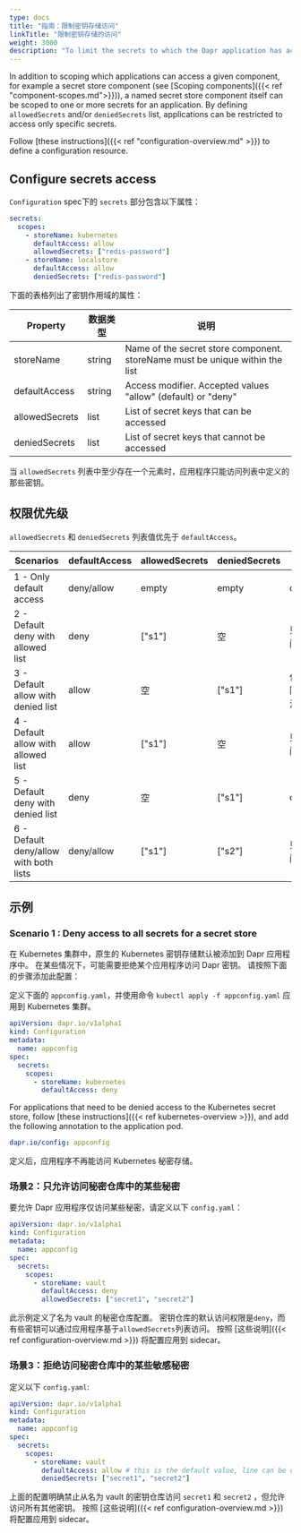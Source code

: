 ```yaml
---
type: docs
title: "指南：限制密钥存储访问"
linkTitle: "限制密钥存储的访问"
weight: 3000
description: "To limit the secrets to which the Dapr application has access, users can define secret scopes by augmenting existing configuration resource with restrictive permissions."
---
```


In addition to scoping which applications can access a given component, for example a secret store component (see [Scoping components]({{< ref "component-scopes.md">}})), a named secret store component itself can be scoped to one or more secrets for an application. By defining `allowedSecrets` and/or `deniedSecrets` list, applications can be restricted to access only specific secrets.

Follow [these instructions]({{< ref "configuration-overview.md" >}}) to define a configuration resource.

## Configure secrets access

`Configuration` spec下的 `secrets` 部分包含以下属性：

```yml
secrets:
  scopes:
    - storeName: kubernetes
      defaultAccess: allow
      allowedSecrets: ["redis-password"]
    - storeName: localstore
      defaultAccess: allow
      deniedSecrets: ["redis-password"]
```

下面的表格列出了密钥作用域的属性：

| Property       | 数据类型   | 说明                                                                           |
| -------------- | ------ | ---------------------------------------------------------------------------- |
| storeName      | string | Name of the secret store component. storeName must be unique within the list |
| defaultAccess  | string | Access modifier. Accepted values "allow" (default) or "deny"                 |
| allowedSecrets | list   | List of secret keys that can be accessed                                     |
| deniedSecrets  | list   | List of secret keys that cannot be accessed                                  |

当 `allowedSecrets` 列表中至少存在一个元素时，应用程序只能访问列表中定义的那些密钥。

## 权限优先级

`allowedSecrets` 和 `deniedSecrets` 列表值优先于 `defaultAccess`。

| Scenarios                              | defaultAccess | allowedSecrets | deniedSecrets | 权限         |
| -------------------------------------- | ------------- | -------------- | ------------- | ---------- |
| 1 - Only default access                | deny/allow    | empty          | empty         | deny/allow |
| 2 - Default deny with allowed list     | deny          | ["s1"]         | 空             | 只能访问"s1"   |
| 3 - Default allow with denied list     | allow         | 空              | ["s1"]        | 仅限"s1"无法访问 |
| 4 - Default allow with allowed list    | allow         | ["s1"]         | 空             | 只能访问"s1"   |
| 5 - Default deny with denied list      | deny          | 空              | ["s1"]        | deny       |
| 6 - Default deny/allow with both lists | deny/allow    | ["s1"]         | ["s2"]        | 只能访问"s1"   |

## 示例

### Scenario 1 : Deny access to all secrets for a secret store

在 Kubernetes 集群中，原生的 Kubernetes 密钥存储默认被添加到 Dapr 应用程序中。 在某些情况下，可能需要拒绝某个应用程序访问 Dapr 密钥。 请按照下面的步骤添加此配置：

定义下面的 `appconfig.yaml`，并使用命令 `kubectl apply -f appconfig.yaml` 应用到 Kubernetes 集群。

```yaml
apiVersion: dapr.io/v1alpha1
kind: Configuration
metadata:
  name: appconfig
spec:
  secrets:
    scopes:
      - storeName: kubernetes
        defaultAccess: deny
```

For applications that need to be denied access to the Kubernetes secret store, follow [these instructions]({{< ref kubernetes-overview >}}), and add the following annotation to the application pod.

```yaml
dapr.io/config: appconfig
```

定义后，应用程序不再能访问 Kubernetes 秘密存储。

### 场景2：只允许访问秘密仓库中的某些秘密

要允许 Dapr 应用程序仅访问某些秘密，请定义以下 `config.yaml`：

```yaml
apiVersion: dapr.io/v1alpha1
kind: Configuration
metadata:
  name: appconfig
spec:
  secrets:
    scopes:
      - storeName: vault
        defaultAccess: deny
        allowedSecrets: ["secret1", "secret2"]
```

此示例定义了名为 vault 的秘密仓库配置。 密钥仓库的默认访问权限是`deny`，而有些密钥可以通过应用程序基于`allowedSecrets`列表访问。 按照 [这些说明]({{< ref configuration-overview.md >}}) 将配置应用到 sidecar。

### 场景3：拒绝访问秘密仓库中的某些敏感秘密

定义以下 `config.yaml`:

```yaml
apiVersion: dapr.io/v1alpha1
kind: Configuration
metadata:
  name: appconfig
spec:
  secrets:
    scopes:
      - storeName: vault
        defaultAccess: allow # this is the default value, line can be omitted
        deniedSecrets: ["secret1", "secret2"]
```

上面的配置明确禁止从名为 vault 的密钥仓库访问 `secret1` 和 `secret2` ，但允许访问所有其他密钥。 按照 [这些说明]({{< ref configuration-overview.md >}}) 将配置应用到 sidecar。
